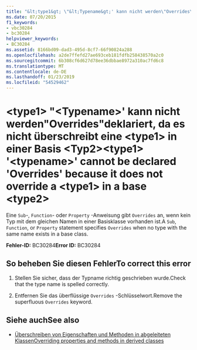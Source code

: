 ```yaml
---
title: "&lt;type1&gt; \"&lt;Typename&gt;' kann nicht werden\"Overrides\"deklariert, da es nicht überschreibt eine &lt;type1&gt; in einer Basis &lt;Typ2&gt;"
ms.date: 07/20/2015
f1_keywords:
- vbc30284
- bc30284
helpviewer_keywords:
- BC30284
ms.assetid: 8166bd09-dad3-495d-8cf7-66f90824a288
ms.openlocfilehash: a2de7ffefd27ae693ceb181fdfb258438570a2c0
ms.sourcegitcommit: 6b308cf6d627d78ee36dbbae8972a310ac7fd6c8
ms.translationtype: MT
ms.contentlocale: de-DE
ms.lasthandoff: 01/23/2019
ms.locfileid: "54529462"
---
```

# <a name="lttype1gt-lttypenamegt-cannot-be-declared-overrides-because-it-does-not-override-a-lttype1gt-in-a-base-lttype2gt"></a><span data-ttu-id="cd94c-102">&lt;type1&gt; "&lt;Typename&gt;' kann nicht werden"Overrides"deklariert, da es nicht überschreibt eine &lt;type1&gt; in einer Basis &lt;Typ2&gt;</span><span class="sxs-lookup"><span data-stu-id="cd94c-102">&lt;type1&gt; '&lt;typename&gt;' cannot be declared 'Overrides' because it does not override a &lt;type1&gt; in a base &lt;type2&gt;</span></span>
<span data-ttu-id="cd94c-103">Eine `Sub`-, `Function`- oder `Property` -Anweisung gibt `Overrides` an, wenn kein Typ mit dem gleichen Namen in einer Basisklasse vorhanden ist.</span><span class="sxs-lookup"><span data-stu-id="cd94c-103">A `Sub`, `Function`, or `Property` statement specifies `Overrides` when no type with the same name exists in a base class.</span></span>  
  
 <span data-ttu-id="cd94c-104">**Fehler-ID:** BC30284</span><span class="sxs-lookup"><span data-stu-id="cd94c-104">**Error ID:** BC30284</span></span>  
  
## <a name="to-correct-this-error"></a><span data-ttu-id="cd94c-105">So beheben Sie diesen Fehler</span><span class="sxs-lookup"><span data-stu-id="cd94c-105">To correct this error</span></span>  
  
1.  <span data-ttu-id="cd94c-106">Stellen Sie sicher, dass der Typname richtig geschrieben wurde.</span><span class="sxs-lookup"><span data-stu-id="cd94c-106">Check that the type name is spelled correctly.</span></span>  
  
2.  <span data-ttu-id="cd94c-107">Entfernen Sie das überflüssige `Overrides` -Schlüsselwort.</span><span class="sxs-lookup"><span data-stu-id="cd94c-107">Remove the superfluous `Overrides` keyword.</span></span>  
  
## <a name="see-also"></a><span data-ttu-id="cd94c-108">Siehe auch</span><span class="sxs-lookup"><span data-stu-id="cd94c-108">See also</span></span>
- [<span data-ttu-id="cd94c-109">Überschreiben von Eigenschaften und Methoden in abgeleiteten Klassen</span><span class="sxs-lookup"><span data-stu-id="cd94c-109">Overriding properties and methods in derived classes</span></span>](~/docs/visual-basic/programming-guide/language-features/objects-and-classes/inheritance-basics.md#overriding-properties-and-methods-in-derived-classes)

